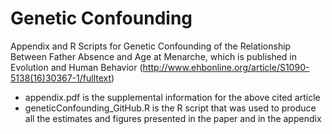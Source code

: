 # Genetic Confounding
Appendix and R Scripts for Genetic Confounding of the Relationship Between Father Absence and Age at Menarche, which is published in Evolution and Human Behavior (http://www.ehbonline.org/article/S1090-5138(16)30367-1/fulltext)

- appendix.pdf is the supplemental information for the above cited article
- geneticConfounding_GitHub.R is the R script that was used to produce all the estimates and figures presented in the paper and in the appendix
